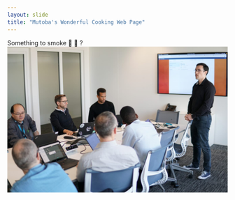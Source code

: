 ```yaml
---
layout: slide
title: "Mutoba's Wonderful Cooking Web Page"
---
```

Something to smoke :tada: :tada: ?
![desk_image](_pictures\desk.jpg)
